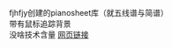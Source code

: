 fjhfjy创建的pianosheet库（就五线谱与简谱）
<br>带有鼠标追踪背景
<br>没啥技术含量
<a href="https://pianosheet.vercel.app/">网页链接</a>
